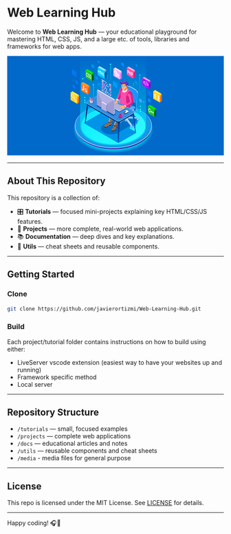 # Web Learning Hub

Welcome to **Web Learning Hub** — your educational playground for mastering HTML, CSS, JS, and a large etc. of tools, libraries and frameworks for web apps.

![WevDevelopment](https://raw.githubusercontent.com/javierortizmi/Web-Learning-Hub/main/media/web_development.png)

---

## About This Repository

This repository is a collection of:

- 🎛️ **Tutorials** — focused mini-projects explaining key HTML/CSS/JS features.
- 🧩 **Projects** — more complete, real-world web applications.
- 📚 **Documentation** — deep dives and key explanations.
- 🔧 **Utils** — cheat sheets and reusable components.

---

## Getting Started

### Clone

```bash
git clone https://github.com/javierortizmi/Web-Learning-Hub.git
```

### Build

Each project/tutorial folder contains instructions on how to build using either:

- LiveServer vscode extension (easiest way to have your websites up and running)
- Framework specific method
- Local server

---

## Repository Structure

- `/tutorials` — small, focused examples
- `/projects` — complete web applications
- `/docs` — educational articles and notes
- `/utils` — reusable components and cheat sheets
- `/media` - media files for general purpose

---

## License

This repo is licensed under the MIT License. See [LICENSE](LICENSE) for details.

---

Happy coding! 🎧🚀
